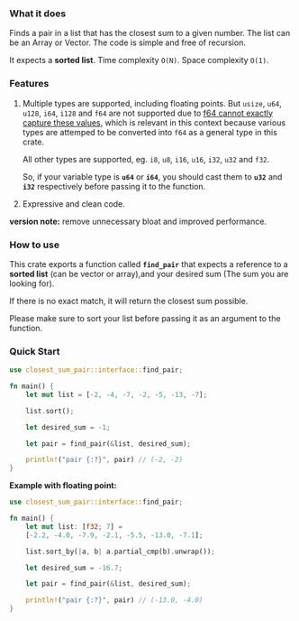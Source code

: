 ### What it does
Finds a pair in a list that has the closest sum to a given number. The list can be an Array or Vector.
The code is simple and free of recursion.

It expects a **sorted list**. Time complexity `O(N)`. Space complexity `O(1)`.

### Features
1. Multiple types are supported, including floating points. But `usize`, `u64`, `u128`, `i64`, `i128` and `f64` are not supported due to [f64 cannot exactly capture these  values](https://www.reddit.com/r/rust/comments/js1avn/the_trait_stdconvertfromi64_is_not_implemented/gbxbtff/?utm_source=reddit&utm_medium=web2x&context=3), which is relevant in this context because various
types are attemped to be converted into `f64` as a general type in this crate.

	All other types are supported, eg. `i8`, `u8`, `i16`, `u16`, `i32`, `u32` and `f32`.

	So, if your variable type is **`u64`** or **`i64`**, you should cast them to **`u32`** and **`i32`** respectively before passing it to the function.

2. Expressive and clean code.

**version note:** remove unnecessary bloat and improved performance.

### How to use
This crate exports a function called **`find_pair`** that expects a reference to a **sorted list** (can be vector or array),and your desired sum (The sum you are looking for).

If there is no exact match, it will return the closest sum possible.

Please make sure to sort your list before passing it as an argument to the function.

### Quick Start

```rust
use closest_sum_pair::interface::find_pair;

fn main() {
    let mut list = [-2, -4, -7, -2, -5, -13, -7];

    list.sort();

    let desired_sum = -1;

    let pair = find_pair(&list, desired_sum);

    println!("pair {:?}", pair) // (-2, -2)
}
```

**Example with floating point:**

```rust
use closest_sum_pair::interface::find_pair;

fn main() {
    let mut list: [f32; 7] =
    [-2.2, -4.0, -7.9, -2.1, -5.5, -13.0, -7.1];

    list.sort_by(|a, b| a.partial_cmp(b).unwrap());

    let desired_sum = -16.7;

    let pair = find_pair(&list, desired_sum);

    println!("pair {:?}", pair) // (-13.0, -4.0)
}
```